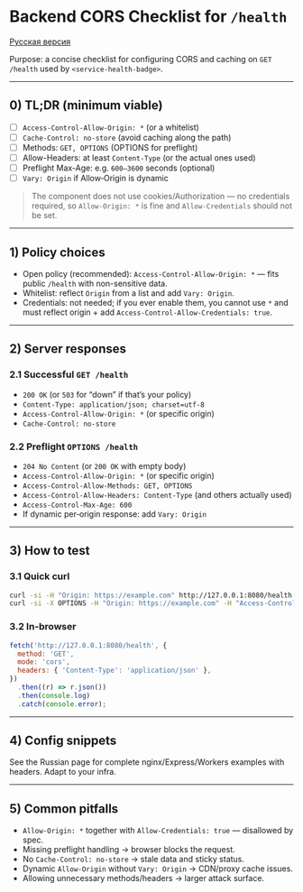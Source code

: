 # Backend CORS Checklist for `/health`

[Русская версия](../backend-cors-checklist.md)

Purpose: a concise checklist for configuring CORS and caching on `GET /health` used by `<service-health-badge>`.

---

## 0) TL;DR (minimum viable)

- [ ] `Access-Control-Allow-Origin: *` (or a whitelist)
- [ ] `Cache-Control: no-store` (avoid caching along the path)
- [ ] Methods: `GET, OPTIONS` (OPTIONS for preflight)
- [ ] Allow-Headers: at least `Content-Type` (or the actual ones used)
- [ ] Preflight Max-Age: e.g. `600–3600` seconds (optional)
- [ ] `Vary: Origin` if Allow‑Origin is dynamic

> The component does not use cookies/Authorization — no credentials required, so `Allow-Origin: *` is fine and `Allow-Credentials` should not be set.

---

## 1) Policy choices

- Open policy (recommended): `Access-Control-Allow-Origin: *` — fits public `/health` with non-sensitive data.
- Whitelist: reflect `Origin` from a list and add `Vary: Origin`.
- Credentials: not needed; if you ever enable them, you cannot use `*` and must reflect origin + add `Access-Control-Allow-Credentials: true`.

---

## 2) Server responses

### 2.1 Successful `GET /health`

- `200 OK` (or `503` for “down” if that’s your policy)
- `Content-Type: application/json; charset=utf-8`
- `Access-Control-Allow-Origin: *` (or specific origin)
- `Cache-Control: no-store`

### 2.2 Preflight `OPTIONS /health`

- `204 No Content` (or `200 OK` with empty body)
- `Access-Control-Allow-Origin: *` (or specific origin)
- `Access-Control-Allow-Methods: GET, OPTIONS`
- `Access-Control-Allow-Headers: Content-Type` (and others actually used)
- `Access-Control-Max-Age: 600`
- If dynamic per‑origin response: add `Vary: Origin`

---

## 3) How to test

### 3.1 Quick curl

```bash
curl -si -H "Origin: https://example.com" http://127.0.0.1:8080/health | sed -n '1,20p'
curl -si -X OPTIONS -H "Origin: https://example.com" -H "Access-Control-Request-Method: GET" -H "Access-Control-Request-Headers: Content-Type" http://127.0.0.1:8080/health | sed -n '1,40p'
```

### 3.2 In-browser

```js
fetch('http://127.0.0.1:8080/health', {
  method: 'GET',
  mode: 'cors',
  headers: { 'Content-Type': 'application/json' },
})
  .then((r) => r.json())
  .then(console.log)
  .catch(console.error);
```

---

## 4) Config snippets

See the Russian page for complete nginx/Express/Workers examples with headers. Adapt to your infra.

---

## 5) Common pitfalls

- `Allow-Origin: *` together with `Allow-Credentials: true` — disallowed by spec.
- Missing preflight handling → browser blocks the request.
- No `Cache-Control: no-store` → stale data and sticky status.
- Dynamic `Allow-Origin` without `Vary: Origin` → CDN/proxy cache issues.
- Allowing unnecessary methods/headers → larger attack surface.
